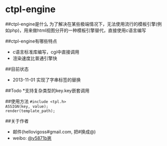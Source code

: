 ctpl-engine
===========

##ctpl-engine是什么
为了解决在某些极端情况下，无法使用流行的模板引擎(例如php)，用来做html视图分开的一种模板引擎替代，直接使用c语言编写


##ctpl-engine有哪些特点

* c语言标准库编写，cgi中直接调用
* 渲染速度比普通引擎快

##目前状态
* 2013-11-01 实现了字串标签的替换


##Todo
*支持复杂类型的key.key嵌套调用

##使用方法
`#include <tpl.h>`    
`ASSIGN(key, value);`   
`render(template_path);`

##关于作者


* 邮件(hellovigoss#gmail.com, 把#换成@)
* weibo: [@v5871b崽](http://weibo.com/hellovigoss)
